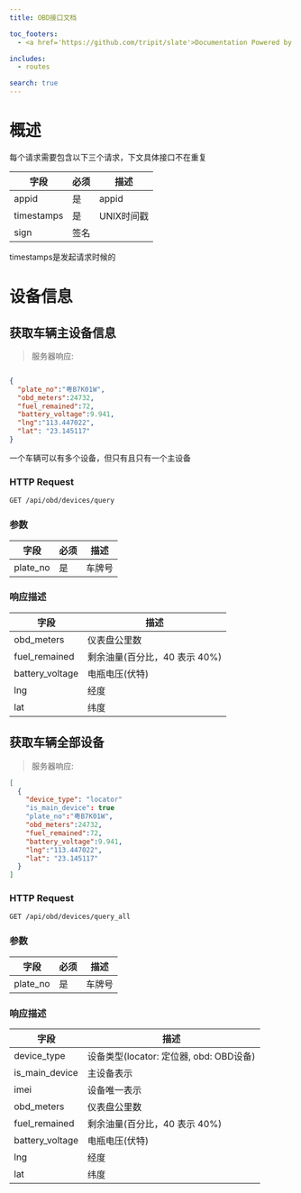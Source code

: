 ```yaml
---
title: OBD接口文档

toc_footers:
  - <a href='https://github.com/tripit/slate'>Documentation Powered by Slate</a>

includes:
  - routes

search: true
---
```


# 概述

每个请求需要包含以下三个请求，下文具体接口不在重复

字段 | 必须 | 描述
--------- | ------- | -----------
appid | 是| appid
timestamps | 是 | UNIX时间戳
sign | 签名| 

timestamps是发起请求时候的

# 设备信息

## 获取车辆主设备信息

> 服务器响应:

```json

{
  "plate_no":"粤B7K01W",
  "obd_meters":24732,
  "fuel_remained":72,
  "battery_voltage":9.941,
  "lng":"113.447022",
  "lat": "23.145117"
}

```

一个车辆可以有多个设备，但只有且只有一个主设备

### HTTP Request

`GET /api/obd/devices/query`

### 参数

字段 | 必须 | 描述
--------- | ------- | -----------
plate_no | 是 |  车牌号


### 响应描述

字段 | 描述
--------- | ------- 
obd_meters | 仪表盘公里数
fuel_remained | 剩余油量(百分比，40 表示 40%)
battery_voltage | 电瓶电压(伏特)
lng | 经度
lat | 纬度

## 获取车辆全部设备

> 服务器响应:

```json
[
  {
    "device_type": "locator"
    "is_main_device": true 
    "plate_no":"粤B7K01W",
    "obd_meters":24732,
    "fuel_remained":72,
    "battery_voltage":9.941,
    "lng":"113.447022",
    "lat": "23.145117"
  }
]
```

### HTTP Request

`GET /api/obd/devices/query_all`

### 参数

字段 | 必须 | 描述
--------- | ------- | -----------
plate_no | 是 |  车牌号


### 响应描述

字段 | 描述
--------- | ------- 
device_type | 设备类型(locator: 定位器, obd: OBD设备)
is_main_device |  主设备表示
imei | 设备唯一表示
obd_meters | 仪表盘公里数
fuel_remained | 剩余油量(百分比，40 表示 40%)
battery_voltage | 电瓶电压(伏特)
lng | 经度
lat | 纬度
